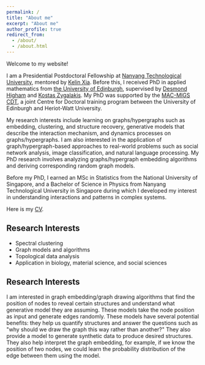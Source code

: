 ```yaml
---
permalink: /
title: "About me"
excerpt: "About me"
author_profile: true
redirect_from: 
  - /about/
  - /about.html
---
```

Welcome to my website!

I am a Presidential Postdoctoral Fellowship at [Nanyang Technological University](https://www.ntu.edu.sg/spms/about-us/mathematics), mentored by [Kelin Xia](https://personal.ntu.edu.sg/xiakelin/index.html). Before this, I received PhD in applied mathematics from [the University of Edinburgh](https://www.maths.ed.ac.uk/school-of-mathematics/research/acm), supervised by [Desmond Higham](https://www.maths.ed.ac.uk/~dhigham/) and [Kostas Zygalakis](https://www.maths.ed.ac.uk/~kzygalak/). My PhD was supported by the  [MAC-MIGS CDT](https://www.mac-migs.ac.uk/), a joint Centre for Doctoral training program between the University of Edinburgh and Heriot-Watt University. 

My research interests include learning on graphs/hypergraphs such as embedding, clustering, and structure recovery, generative models that describe the interaction mechanism, and dynamics processes on graphs/hypergraphs. I am also interested in the application of graph/hypergraph-based approaches to real-world problems such as social network analysis, image classification, and natural language processing.  My PhD research involves analyzing graphs/hypergraph embedding algorithms and deriving corresponding random graph models. 

Before my PhD, I earned an MSc in Statistics from the National University of Singapore, and a Bachelor of Science in Physics from Nanyang Technological University in Singapore during which I developed my interest in understanding interactions and patterns in complex systems. 

Here is my [CV](https://XueGong-git.github.io/files/CV.pdf). 

## Research Interests ##
- Spectral clustering
- Graph models and algorithms
- Topological data analysis
- Application in biology, material science, and social sciences

## Research Interests ##
I am interested in graph embedding/graph drawing algorithms that find the position of nodes to reveal certain structures and understand what generative model they are assuming. These models take the node position as input and generate edges randomly.  These models have several potential benefits: they help us quantify structures and answer the questions such as "why should we draw the graph this way rather than another?" They also provide a model to generate synthetic data to produce desired structures. They also help interpret the graph embedding, for example, if we know the position of two nodes, we could learn the probability distribution of the edge between them using the model.
